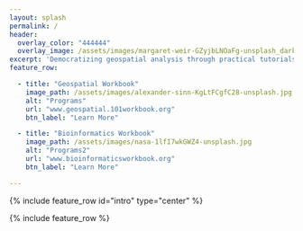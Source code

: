 ```yaml
---
layout: splash
permalink: /
header:
  overlay_color: "444444"
  overlay_image: /assets/images/margaret-weir-GZyjbLNOaFg-unsplash_dark.jpg
excerpt: 'Democratizing geospatial analysis through practical tutorials'
feature_row:

  - title: "Geospatial Workbook"
    image_path: /assets/images/alexander-sinn-KgLtFCgfC28-unsplash.jpg
    alt: "Programs"
    url: "www.geospatial.101workbook.org"
    btn_label: "Learn More"

  - title: "Bioinformatics Workbook"
    image_path: /assets/images/nasa-1lfI7wkGWZ4-unsplash.jpg
    alt: "Programs2"
    url: "www.bioinformaticsworkbook.org"
    btn_label: "Learn More"

---
```



{% include feature_row id="intro" type="center" %}

{% include feature_row %}
